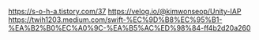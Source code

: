 https://s-o-h-a.tistory.com/37
https://velog.io/@kimwonseop/Unity-IAP
https://twih1203.medium.com/swift-%EC%9D%B8%EC%95%B1-%EA%B2%B0%EC%A0%9C-%EA%B5%AC%ED%98%84-ff4b2d20a260
